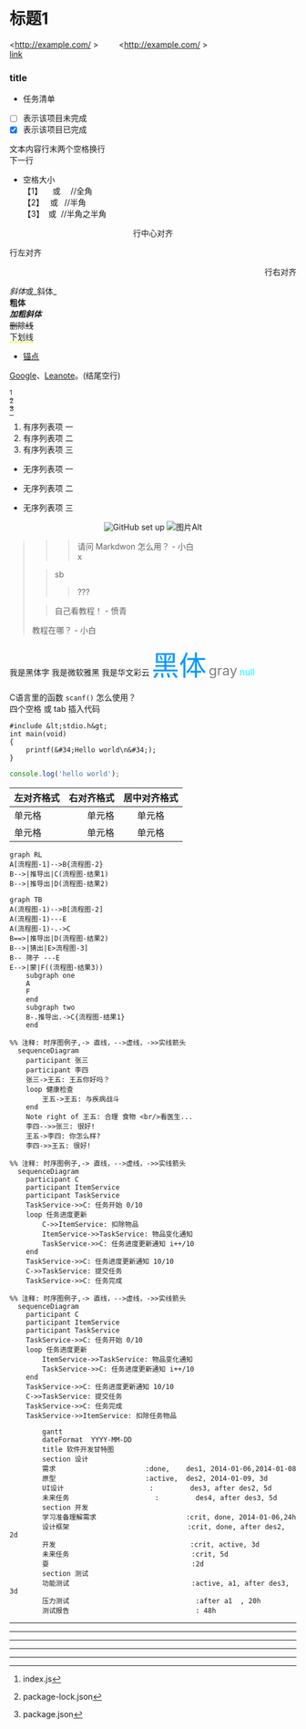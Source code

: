 
# <!-- 注释 -->标题1
<div style='display: none'> 注释 </div>

[comment]: <> (注释)
[//]: # (注释)
[^_^]: <> (注释)

&lt;http://example.com/ &gt; &emsp;&emsp;
&lt;http://example.com/ &gt;  
[link](https://note.youdao.com/)

### <span id="title">title</span>

- 任务清单
- [ ] 表示该项目未完成
- [x] 表示该项目已完成

文本内容行末两个空格换行  
下一行

- 空格大小  
  【1】 &emsp;或&#8195; //全角  
  【2】 &ensp;或&#8194; //半角  
  【3】 &nbsp;或&#160;  //半角之半角

<center>行中心对齐</center>
<p Align="left">行左对齐</p>
<p Align="right">行右对齐</p>

*斜体*或_斜体_  
**粗体**  
***加粗斜体***  
~~删除线~~  
<span style="border-bottom:2px dashed yellow;">下划线</span>

- [锚点](#title)

[Google][1]、[Leanote][2]。(结尾空行)

[1]:http://www.google.com
[2]:http://www.leanote.com

[^index.js]  
[^2]  
[^T]

[^index.js]:index.js
[^2]:package-lock.json
[^T]:package.json

1. 有序列表项 一
2. 有序列表项 二
3. 有序列表项 三

* 无序列表项 一
+ 无序列表项 二
- 无序列表项 三

<center>  <!--开始居中对齐-->

![GitHub set up](https://gimg2.baidu.com/image_search/src=http%3A%2F%2Fa0.att.hudong.com%2F30%2F29%2F01300000201438121627296084016.jpg&refer=http%3A%2F%2Fa0.att.hudong.com&app=2002&size=f9999,10000&q=a80&n=0&g=0n&fmt=jpeg?sec=1617109249&t=3b5e8d17f6b7ee0aa4db9c151181dbd3 "图片Title")
![图片Alt](https://gimg2.baidu.com/image_search/src=http%3A%2F%2Fa0.att.hudong.com%2F30%2F29%2F01300000201438121627296084016.jpg&refer=http%3A%2F%2Fa0.att.hudong.com&app=2002&size=f9999,10000&q=a80&n=0&g=0n&fmt=jpeg?sec=1617109249&t=3b5e8d17f6b7ee0aa4db9c151181dbd3 "图片Title")
</center> <!--结束居中对齐-->

>>> 请问 Markdwon 怎么用？ - 小白  
>> x
>
>> sb
>>> ???
>
>> 自己看教程！ - 愤青
>
> 教程在哪？ - 小白

<font face="黑体">我是黑体字</font>
<font face="微软雅黑">我是微软雅黑</font>
<font face="STCAIYUN">我是华文彩云</font>
<font color=#0099ff size=12 face="黑体">黑体</font>
<font color=gray size=5>gray</font>
<font color=#00ffff size=3>null</font>

C语言里的函数 `scanf()` 怎么使用？  
四个空格 或 tab 插入代码

    #include &lt;stdio.h&gt;
    int main(void)
    {
        printf(&#34;Hello world\n&#34;);
    }

```js
console.log('hello world');
```

| 左对齐格式 | 右对齐格式 | 居中对齐格式 |
| :-----| ----: | :----: |
| 单元格 | 单元格 | 单元格 |
| 单元格 | 单元格 | 单元格 |

```mermaid
graph RL
A[流程图-1]-->B{流程图-2}
B-->|推导出|C(流程图-结果1)
B-->|推导出|D(流程图-结果2)
```

```mermaid
graph TB
A(流程图-1)-->B[流程图-2]
A(流程图-1)---E
A(流程图-1)-.->C
B==>|推导出|D(流程图-结果2)
B-->|猜出|E>流程图-3]
B-- 筛子 ---E
E-->|蒙|F((流程图-结果3))
    subgraph one
    A
    F
    end
    subgraph two
    B-.推导出.->C{流程图-结果1}
    end
```

```mermaid
%% 注释: 时序图例子,-> 直线，-->虚线，->>实线箭头
  sequenceDiagram
    participant 张三 
    participant 李四
    张三->王五: 王五你好吗？
    loop 健康检查
        王五->王五: 与疾病战斗
    end
    Note right of 王五: 合理 食物 <br/>看医生...
    李四-->>张三: 很好!
    王五->李四: 你怎么样?
    李四->>王五: 很好!
```

```mermaid
%% 注释: 时序图例子,-> 直线，-->虚线，->>实线箭头
  sequenceDiagram
    participant C
    participant ItemService
    participant TaskService
    TaskService->>C: 任务开始 0/10
    loop 任务进度更新
        C->>ItemService: 扣除物品
        ItemService->>TaskService: 物品变化通知
        TaskService->>C: 任务进度更新通知 i++/10
    end
    TaskService->>C: 任务进度更新通知 10/10
    C->>TaskService: 提交任务
    TaskService->>C: 任务完成
```

```mermaid
%% 注释: 时序图例子,-> 直线，-->虚线，->>实线箭头
  sequenceDiagram
    participant C
    participant ItemService
    participant TaskService
    TaskService->>C: 任务开始 0/10
    loop 任务进度更新
        ItemService->>TaskService: 物品变化通知
        TaskService->>C: 任务进度更新通知 i++/10
    end
    TaskService->>C: 任务进度更新通知 10/10
    C->>TaskService: 提交任务
    TaskService->>C: 任务完成
    TaskService->>ItemService: 扣除任务物品
```

```mermaid
        gantt
        dateFormat  YYYY-MM-DD
        title 软件开发甘特图
        section 设计
        需求                      :done,    des1, 2014-01-06,2014-01-08
        原型                      :active,  des2, 2014-01-09, 3d
        UI设计                     :         des3, after des2, 5d
        未来任务                     :         des4, after des3, 5d
        section 开发
        学习准备理解需求                      :crit, done, 2014-01-06,24h
        设计框架                             :crit, done, after des2, 2d
        开发                                 :crit, active, 3d
        未来任务                              :crit, 5d
        耍                                   :2d
        section 测试
        功能测试                              :active, a1, after des3, 3d
        压力测试                               :after a1  , 20h
        测试报告                               : 48h
```

* * *
***
*****
- - -
---

